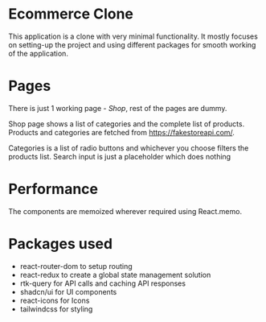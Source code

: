 # Ecommerce Clone

This application is a clone with very minimal functionality. It mostly focuses on setting-up the project and using
different packages for smooth working of the application.

# Pages

There is just 1 working page - _Shop_, rest of the pages are dummy.

Shop page shows a list of categories and the complete list of products.
Products and categories are fetched from https://fakestoreapi.com/.

Categories is a list of radio buttons and whichever you choose filters the products list.
Search input is just a placeholder which does nothing

# Performance

The components are memoized wherever required using React.memo.

# Packages used

- react-router-dom to setup routing
- react-redux to create a global state management solution
- rtk-query for API calls and caching API responses
- shadcn/ui for UI components
- react-icons for Icons
- tailwindcss for styling
